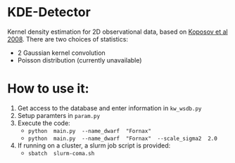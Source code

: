 # KDE-Detector
Kernel density estimation for 2D observational data, based on [Koposov et al 2008](http://cdsads.u-strasbg.fr/abs/2008ApJ...686..279K). There are two choices of statistics:
- 2 Gaussian kernel convolution
- Poisson distribution (currently unavailable)


# How to use it:
1. Get access to the database and enter information in `kw_wsdb.py`
2. Setup paramters in `param.py`
3. Execute the code:
    - `python  main.py  --name_dwarf  "Fornax"`
    - `python  main.py  --name_dwarf  "Fornax"  --scale_sigma2  2.0`
4. If running on a cluster, a slurm job script is provided:
    - `sbatch  slurm-coma.sh`
